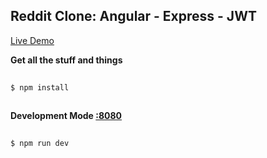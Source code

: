 ## Reddit Clone: Angular - Express - JWT

[Live Demo](https://mickey-reddit-clone.herokuapp.com/home)

__Get all the stuff and things__

```bash
  
$ npm install
  
```

__Development Mode [:8080](http://localhost:8080/)__

```bash
  
$ npm run dev
  
```
